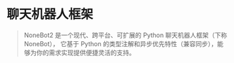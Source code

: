 # 聊天机器人框架

> NoneBot2 是一个现代、跨平台、可扩展的 Python 聊天机器人框架（下称 NoneBot），
> 它基于 Python 的类型注解和异步优先特性（兼容同步），能够为你的需求实现提供便捷灵活的支持。


